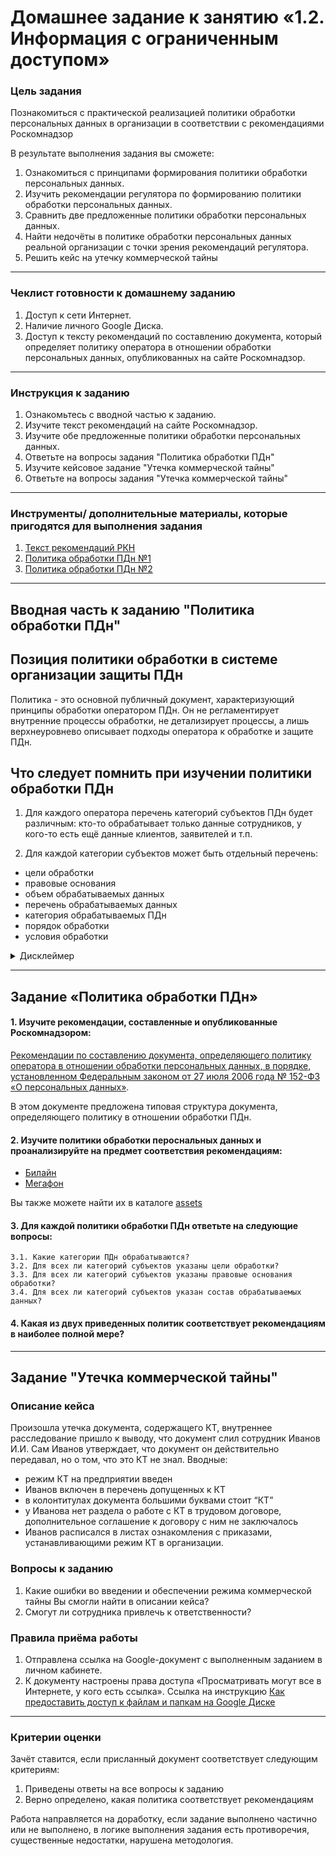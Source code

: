 # Домашнее задание к занятию «1.2. Информация с ограниченным доступом»

### Цель задания

Познакомиться с практической реализацией политики обработки персональных данных в организации в соответствии с рекомендациями Роскомнадзор 

В результате выполнения задания вы сможете:

1. Ознакомиться с принципами формирования политики обработки персональных данных.
2. Изучить рекомендации регулятора по формированию политики обработки персональных данных.
3. Сравнить две предложенные политики обработки персональных данных.
4. Найти недочёты в политике обработки персональных данных реальной организации с точки зрения рекомендаций регулятора.
5. Решить кейс на утечку коммерческой тайны

-----

### Чеклист готовности к домашнему заданию

1. Доступ к сети Интернет.
2. Наличие личного Google Диска.
3. Доступ к тексту рекомендаций по составлению документа, который определяет политику оператора в отношении обработки персональных данных, опубликованных на сайте Роскомнадзор.

-----

### Инструкция к заданию

1. Ознакомьтесь с вводной частью к заданию.
2. Изучите текст рекомендаций на сайте Роскомнадзор.
3. Изучите обе предложенные политики обработки персональных данных.
4. Ответьте на вопросы задания "Политика обработки ПДн"
5. Изучите кейсовое задание "Утечка коммерческой тайны"
6. Ответьте на вопросы задания "Утечка коммерческой тайны"

-----

### Инструменты/ дополнительные материалы, которые пригодятся для выполнения задания


1. [Текст рекомендаций РКН](https://rkn.gov.ru/personal-data/p908/)
1. [Политика обработки ПДн №1](assets/beeline.pdf)
1. [Политика обработки ПДн №2](assets/megafon.pdf)

-----

## Вводная часть к заданию "Политика обработки ПДн"

## Позиция политики обработки в системе организации защиты ПДн
Политика - это основной публичный документ, характеризующий принципы обработки оператором ПДн. Он не регламентирует внутренние процессы обработки, не детализирует процессы, а лишь верхнеуровнево описывает подходы оператора к обработке и защите ПДн. 

## Что следует помнить при изучении политики обработки ПДн

1. Для каждого оператора перечень категорий субъектов ПДн будет различным: кто-то обрабатывает только данные сотрудников, у кого-то есть ещё данные клиентов, заявителей и т.п.

2. Для каждой категории субъектов может быть отдельный перечень:
- цели обработки
- правовые основания
- объем обрабатываемых данных
- перечень обрабатываемых данных
- категория обрабатываемых ПДн
- порядок обработки
- условия обработки

<details>
    <summary>Дисклеймер</summary>

* Политики обработки персональных данных приведены здесь исключительно в учебных целях. Они могут быть не в актуальной версии и на сайтах организаций опубликованы более свежие версии. Не следует к ним обращаться в рамках задания, используйте предложенные версии. 

* В рамках задания вы изучите только один документ из многочисленного количества документов, регламентирующих защиты ПДн в организации, а следовательно, не сможете охарактеризовать защиту персональных данных в организации в целом.

 * Опубликованные рекомендации не являются обязательными для исполнения.
</details>

------

## Задание «Политика обработки ПДн»

#### 1. Изучите рекомендации, составленные и опубликованные Роскомнадзором:
[Рекомендации по составлению документа, определяющего политику оператора в отношении обработки персональных данных, в порядке, установленном Федеральным законом от 27 июля 2006 года № 152-ФЗ «О персональных данных»](https://rkn.gov.ru/personal-data/p908/).

В этом документе предложена типовая структура документа, определяющего политику в отношении обработки ПДн. 


#### 2. Изучите политики обработки пероснальных данных и проанализируйте на предмет соответствия рекомендациям:
 * [Билайн](assets/beeline.pdf)
 * [Мегафон](assets/megafon.pdf)

  Вы также можете найти их в каталоге [assets](assets)


#### 3. Для **каждой** политики обработки ПДн ответьте на следующие вопросы:

    3.1. Какие категории ПДн обрабатываются?
    3.2. Для всех ли категорий субъектов указаны цели обработки?
    3.3. Для всех ли категорий субъектов указаны правовые основания обработки?
    3.4. Для всех ли категорий субъектов указан состав обрабатываемых данных?

#### 4.  Какая из двух приведенных политик соответствует рекомендациям в наиболее полной мере?
    
-----

## Задание "Утечка коммерческой тайны"
### Описание кейса

Произошла утечка документа, содержащего КТ, внутреннее расследование пришло к выводу, что документ слил сотрудник Иванов И.И. Сам Иванов утверждает, что документ он действительно передавал, но о том, что это КТ не знал. 
Вводные: 
- режим КТ на предприятии введен
- Иванов включен в перечень допущенных к КТ
- в колонтитулах документа большими буквами стоит “КТ”
- у Иванова нет раздела о работе с КТ в трудовом договоре, дополнительное соглашение к договору с ним не заключалось
- Иванов расписался в листах ознакомления с приказами, устанавливающими режим КТ в организации.

### Вопросы к заданию
1. Какие ошибки во введении и обеспечении режима коммерческой тайны Вы смогли найти в описании кейса?
2. Смогут ли сотрудника привлечь к ответственности?

### Правила приёма работы
1. Отправлена ссылка на Google-документ с выполненным заданием в личном кабинете.
2. К документу настроены права доступа «Просматривать могут все в Интернете, у кого есть ссылка». Ссылка на инструкцию [Как предоставить доступ к файлам и папкам на Google Диске](https://support.google.com/docs/answer/2494822?hl=ru&co=GENIE.Platform%3DDesktop)

-----

### Критерии оценки

Зачёт ставится, если присланный документ соответствует следующим критериям:

1. Приведены ответы на все вопросы к заданию
2. Верно определено, какая политика соответствует рекомендациям

Работа направляется на доработку, если задание выполнено частично или не выполнено, в логике выполнения задания есть противоречия, существенные недостатки, нарушена методология.
